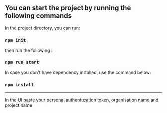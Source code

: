 
## You can start the project by running the following commands

In the project directory, you can run:

### `npm init`
then run the following :

### `npm run start`

In case you don't have dependency installed, use the command below:

### `npm install`


------------------------------------------------------------------------------


In the UI paste your personal authentucation token, organisation name and project name
